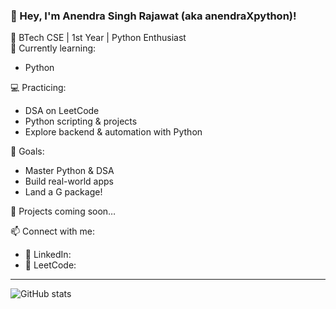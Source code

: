 ### 👋 Hey, I'm Anendra Singh Rajawat (aka anendraXpython)!

🔧 BTech CSE | 1st Year | Python Enthusiast  
📘 Currently learning:

- Python
  
💻 Practicing:
- DSA on LeetCode
- Python scripting & projects
- Explore backend & automation with Python

🚀 Goals:
- Master Python & DSA
- Build real-world apps
- Land a G package!

📂 Projects coming soon…

📫 Connect with me:
- 💼 LinkedIn: 
- 🧠 LeetCode: 

---

![GitHub stats](https://github-readme-stats.vercel.app/api?username=anendraXpython&show_icons=true&theme=radical)
